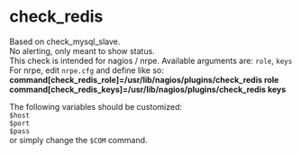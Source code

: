 check_redis
=======
Based on check_mysql_slave.  
No alerting, only meant to show status.  
This check is intended for nagios / nrpe. Available arguments are: ``role``, ``keys``  
For nrpe, edit `nrpe.cfg` and define like so:  
**command[check_redis_role]=/usr/lib/nagios/plugins/check_redis role**  
**command[check_redis_keys]=/usr/lib/nagios/plugins/check_redis keys**

The following variables should be customized:  
``$host``  
``$port``  
``$pass``  
or simply change the ``$COM`` command.  
